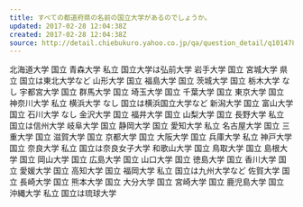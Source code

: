 ```yaml
---
title: すべての都道府県の名前の国立大学があるのでしょうか。
updated: 2017-02-28 12:04:38Z
created: 2017-02-28 12:04:38Z
source: http://detail.chiebukuro.yahoo.co.jp/qa/question_detail/q1014789305
---
```


北海道大学 国立
青森大学 私立 国立大学は弘前大学
岩手大学 国立
宮城大学 県立 国立は東北大学など 山形大学 国立
福島大学 国立
茨城大学 国立
栃木大学 なし 宇都宮大学 国立
群馬大学 国立
埼玉大学 国立
千葉大学 国立
東京大学 国立
神奈川大学 私立 横浜大学 なし 国立は横浜国立大学など
新潟大学 国立
富山大学 国立
石川大学 なし 金沢大学 国立
福井大学 国立
山梨大学 国立
長野大学 私立 国立は信州大学
岐阜大学 国立
静岡大学 国立
愛知大学 私立 名古屋大学 国立
三重大学 国立
滋賀大学 国立
京都大学 国立
大阪大学 国立
兵庫大学 私立 神戸大学 国立
奈良大学 私立 国立は奈良女子大学
和歌山大学 国立
鳥取大学 国立
島根大学 国立
岡山大学 国立
広島大学 国立
山口大学 国立
徳島大学 国立
香川大学 国立
愛媛大学 国立
高知大学 国立
福岡大学 私立 国立は九州大学など
佐賀大学 国立
長崎大学 国立
熊本大学 国立
大分大学 国立
宮崎大学 国立
鹿児島大学 国立
沖縄大学 私立 国立は琉球大学